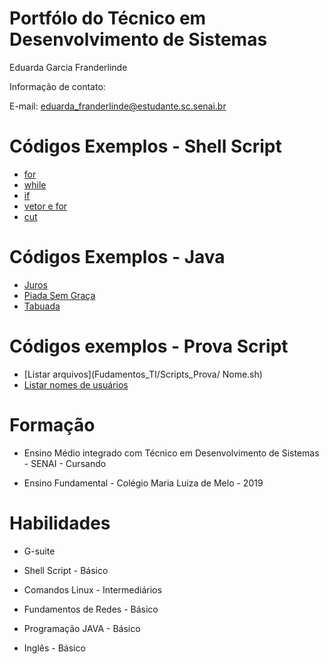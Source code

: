 # Portfólo do Técnico em Desenvolvimento de Sistemas
Eduarda Garcia Franderlinde

Informação de contato:

E-mail: eduarda_franderlinde@estudante.sc.senai.br
 

# Códigos Exemplos - Shell  Script 
- [for](Fundamentos_TI/Exemplos/Produtos.sh)
- [while](Fundamentos_TI/Exemplos/Ordem_crescente.sh)
- [if](Fundamentos_TI/Exemplos/Estrutura_seleção.sh)
- [vetor e for](Fundamentos_TI/Vetor/Exercício_1.sh)
- [cut](Fundamentos_TI/Corte_Comando/alfabetica.sh)

# Códigos Exemplos - Java
- [Juros](Lógica_Computacional/Juros.java)
- [Piada Sem Graça](Lógica_Computacional/Piada.java)
- [Tabuada](Lógica_Computacional/Tabuada.java)

# Códigos exemplos - Prova Script
- [Listar arquivos](Fudamentos_TI/Scripts_Prova/ Nome.sh)
- [Listar nomes de usuários](Fundamentos_TI/Scripts_Prova/aqr.sh)

# Formação 
* Ensino Médio integrado com Técnico em Desenvolvimento de Sistemas - SENAI - Cursando

* Ensino Fundamental - Colégio Maria Luiza de Melo - 2019

# Habilidades

* G-suite

* Shell Script - Básico

* Comandos Linux - Intermediários 

* Fundamentos de Redes -  Básico

* Programação JAVA - Básico

* Inglês - Básico 
